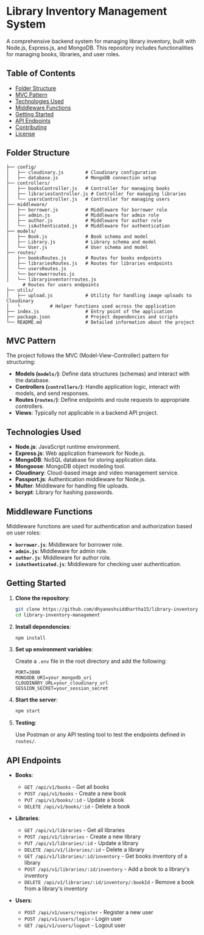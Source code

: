 

# Library Inventory Management System

A comprehensive backend system for managing library inventory, built with Node.js, Express.js, and MongoDB. This repository includes functionalities for managing books, libraries, and user roles.

## Table of Contents

- [Folder Structure](#folder-structure)
- [MVC Pattern](#mvc-pattern)
- [Technologies Used](#technologies-used)
- [Middleware Functions](#middleware-functions)
- [Getting Started](#getting-started)
- [API Endpoints](#api-endpoints)
- [Contributing](#contributing)
- [License](#license)

## Folder Structure

```
├── config/
│   ├── cloudinary.js        # Cloudinary configuration
│   ├── database.js          # MongoDB connection setup
├── controllers/
│   ├── booksController.js   # Controller for managing books
│   ├── librariesController.js # Controller for managing libraries
│   └── usersController.js   # Controller for managing users
├── middleware/
│   ├── borrower.js          # Middleware for borrower role
│   ├── admin.js             # Middleware for admin role
│   ├── author.js            # Middleware for author role
│   └── isAuthenticated.js   # Middleware for authentication
├── models/
│   ├── Book.js              # Book schema and model
│   ├── Library.js           # Library schema and model
│   └── User.js              # User schema and model
├── routes/
│   ├── booksRoutes.js       # Routes for books endpoints
│   ├── librariesRoutes.js   # Routes for libraries endpoints
│   └── usersRoutes.js
│   └── borrowerroutes.js
│   └── libraryinventorrroutes.js
      # Routes for users endpoints
├── utils/
│   ├── upload.js            # Utility for handling image uploads to Cloudinary
│   └           # Helper functions used across the application
├── index.js                 # Entry point of the application
├── package.json             # Project dependencies and scripts
└── README.md                # Detailed information about the project
```

## MVC Pattern

The project follows the MVC (Model-View-Controller) pattern for structuring:

- **Models (`models/`)**: Define data structures (schemas) and interact with the database.
- **Controllers (`controllers/`)**: Handle application logic, interact with models, and send responses.
- **Routes (`routes/`)**: Define endpoints and route requests to appropriate controllers.
- **Views**: Typically not applicable in a backend API project.

## Technologies Used

- **Node.js**: JavaScript runtime environment.
- **Express.js**: Web application framework for Node.js.
- **MongoDB**: NoSQL database for storing application data.
- **Mongoose**: MongoDB object modeling tool.
- **Cloudinary**: Cloud-based image and video management service.
- **Passport.js**: Authentication middleware for Node.js.
- **Multer**: Middleware for handling file uploads.
- **bcrypt**: Library for hashing passwords.

## Middleware Functions

Middleware functions are used for authentication and authorization based on user roles:

- **`borrower.js`**: Middleware for borrower role.
- **`admin.js`**: Middleware for admin role.
- **`author.js`**: Middleware for author role.
- **`isAuthenticated.js`**: Middleware for checking user authentication.

## Getting Started

1. **Clone the repository**:

   ```bash
   git clone https://github.com/dhyaneshsiddhartha15/library-inventory-management.git
   cd library-inventory-management
   ```

2. **Install dependencies**:

   ```bash
   npm install
   ```

3. **Set up environment variables**:

   Create a `.env` file in the root directory and add the following:

   ```
   PORT=3000
   MONGODB_URI=your_mongodb_uri
   CLOUDINARY_URL=your_cloudinary_url
   SESSION_SECRET=your_session_secret
   ```

4. **Start the server**:

   ```bash
   npm start
   ```

5. **Testing**:

   Use Postman or any API testing tool to test the endpoints defined in `routes/`.

## API Endpoints

- **Books**:
  - `GET /api/v1/books` - Get all books
  - `POST /api/v1/books` - Create a new book
  - `PUT /api/v1/books/:id` - Update a book
  - `DELETE /api/v1/books/:id` - Delete a book

- **Libraries**:
  - `GET /api/v1/libraries` - Get all libraries
  - `POST /api/v1/libraries` - Create a new library
  - `PUT /api/v1/libraries/:id` - Update a library
  - `DELETE /api/v1/libraries/:id` - Delete a library
  - `GET /api/v1/libraries/:id/inventory` - Get books inventory of a library
  - `POST /api/v1/libraries/:id/inventory` - Add a book to a library's inventory
  - `DELETE /api/v1/libraries/:id/inventory/:bookId` - Remove a book from a library's inventory

- **Users**:
  - `POST /api/v1/users/register` - Register a new user
  - `POST /api/v1/users/login` - Login user
  - `GET /api/v1/users/logout` - Logout user



